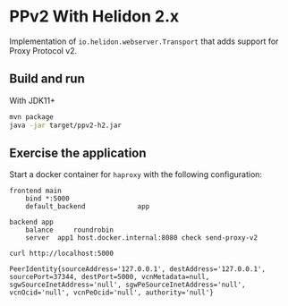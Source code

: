 # PPv2 With Helidon 2.x

Implementation of `io.helidon.webserver.Transport` that adds support for Proxy Protocol v2.

## Build and run

With JDK11+
```bash
mvn package
java -jar target/ppv2-h2.jar
```

## Exercise the application

Start a docker container for `haproxy` with the following configuration:

```
frontend main
    bind *:5000
    default_backend             app

backend app
    balance     roundrobin
    server  app1 host.docker.internal:8080 check send-proxy-v2
```

```shell
curl http://localhost:5000
```

```
PeerIdentity{sourceAddress='127.0.0.1', destAddress='127.0.0.1', sourcePort=37344, destPort=5000, vcnMetadata=null, sgwSourceInetAddress='null', sgwPeSourceInetAddress='null', vcnOcid='null', vcnPeOcid='null', authority='null'}
```
